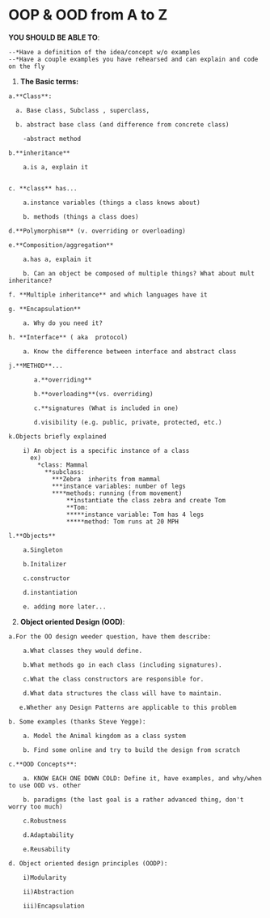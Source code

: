 # OOP & OOD from A to Z 

  **YOU SHOULD BE ABLE TO**:
    
    --*Have a definition of the idea/concept w/o examples
    --*Have a couple examples you have rehearsed and can explain and code on the fly 
  
  1. **The Basic terms:**
  
    a.**Class**: 
    
      a. Base class, Subclass , superclass, 
      
      b. abstract base class (and difference from concrete class)
        
        -abstract method
      
    b.**inheritance**
      
        a.is a, explain it

      
    c. **class** has...
      
        a.instance variables (things a class knows about)
      
        b. methods (things a class does)
      
    d.**Polymorphism** (v. overriding or overloading)
      
    e.**Composition/aggregation**
      
        a.has a, explain it
      
        b. Can an object be composed of multiple things? What about mult inheritance?
      
    f. **Multiple inheritance** and which languages have it
      
    g. **Encapsulation**
      
        a. Why do you need it?
      
    h. **Interface** ( aka  protocol)
      
        a. Know the difference between interface and abstract class
      
    j.**METHOD**...
           
           a.**overriding**
           
           b.**overloading**(vs. overriding)
          
           c.**signatures (What is included in one)
           
           d.visibility (e.g. public, private, protected, etc.)
      
    k.Objects briefly explained
      
        i) An object is a specific instance of a class
          ex) 
            *class: Mammal
              **subclass: 
                ***Zebra  inherits from mammal
                ***instance variables: number of legs 
                ****methods: running (from movement)
                    **instantiate the class zebra and create Tom
                    **Tom: 
                    *****instance variable: Tom has 4 legs
                    *****method: Tom runs at 20 MPH
     
    l.**Objects**
      
        a.Singleton
      
        b.Initalizer
      
        c.constructor
      
        d.instantiation

        e. adding more later...

  2. **Object oriented Design (OOD)**:
    
    a.For the OO design weeder question, have them describe:
       
        a.What classes they would define.
       
        b.What methods go in each class (including signatures).
       
        c.What the class constructors are responsible for.
       
        d.What data structures the class will have to maintain.
       
       e.Whether any Design Patterns are applicable to this problem
    
    b. Some examples (thanks Steve Yegge):
    
        a. Model the Animal kingdom as a class system
      
        b. Find some online and try to build the design from scratch
    
    c.**OOD Concepts**:
    
        a. KNOW EACH ONE DOWN COLD: Define it, have examples, and why/when to use OOD vs. other 
      
        b. paradigms (the last goal is a rather advanced thing, don't worry too much)
      
        c.Robustness
      
        d.Adaptability
      
        e.Reusability
    
    d. Object oriented design principles (OODP):
    
        i)Modularity
        
        ii)Abstraction
      
        iii)Encapsulation 

